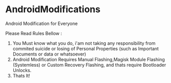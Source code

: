 # AndroidModifications
Android Modification for Everyone


Please Read Rules Bellow : 
1. You Must know what you do, i'am not taking any responsibility from commited suicide or losing of Personal Properties (such as Important Documents or data or whatsoever)
2. Android Modification Requires Manual Flashing,Magisk Module Flashing (Systemless) or Custom Recovery Flashing, and thats require Bootloader Unlocks.
3. Thats It!
